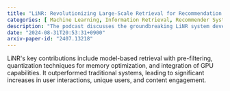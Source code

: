 ```yaml
---
title: "LiNR: Revolutionizing Large-Scale Retrieval for Recommendation Systems"
categories: [ Machine Learning, Information Retrieval, Recommender Systems, Deep Learning, GPU-based Systems ]
description: "The podcast discusses the groundbreaking LiNR system developed by LinkedIn for recommendation engines. LiNR introduces model-based retrieval with attribute-based pre-filtering and quantization techniques to efficiently find and deliver the most relevant content to users."
date: "2024-08-31T20:53:31+0900"
arxiv-paper-id: "2407.13218"
---
```

LiNR's key contributions include model-based retrieval with pre-filtering, quantization techniques for memory optimization, and integration of GPU capabilities. It outperformed traditional systems, leading to significant increases in user interactions, unique users, and content engagement.
